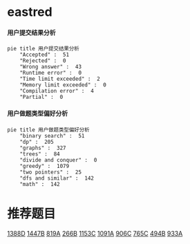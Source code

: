 # eastred

<!-- tabs:start -->



#### **用户提交结果分析**

```mermaid
pie title 用户提交结果分析
    "Accepted" :  51
    "Rejected" :  0
    "Wrong answer" :  43
    "Runtime error" :  0
    "Time limit exceeded" :  2
    "Memory limit exceeded" :  0
    "Compilation error" :  4
    "Partial" :  0
```

#### **用户做题类型偏好分析**

```mermaid
pie title 用户做题类型偏好分析
    "binary search" :  51
    "dp" :  205
    "graphs" :  327
    "trees" :  84
    "divide and conquer" :  0
    "greedy" :  1079
    "two pointers" :  25
    "dfs and similar" :  142
    "math" :  142
```



<!-- tabs:end -->
# 推荐题目
[1388D](https://codeforces.com/contest/1388/problem/D)
[1447B](https://codeforces.com/contest/1447/problem/B)
[819A](https://codeforces.com/contest/819/problem/A)
[266B](https://codeforces.com/contest/266/problem/B)
[1153C](https://codeforces.com/contest/1153/problem/C)
[1091A](https://codeforces.com/contest/1091/problem/A)
[906C](https://codeforces.com/contest/906/problem/C)
[765C](https://codeforces.com/contest/765/problem/C)
[494B](https://codeforces.com/contest/494/problem/B)
[933A](https://codeforces.com/contest/933/problem/A)
